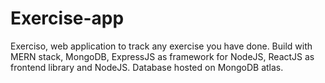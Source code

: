 # Exercise-app

Exerciso, web application to track any exercise you have done. Build with MERN stack, MongoDB, ExpressJS as framework for NodeJS, ReactJS as frontend library and NodeJS. Database hosted on MongoDB atlas.
